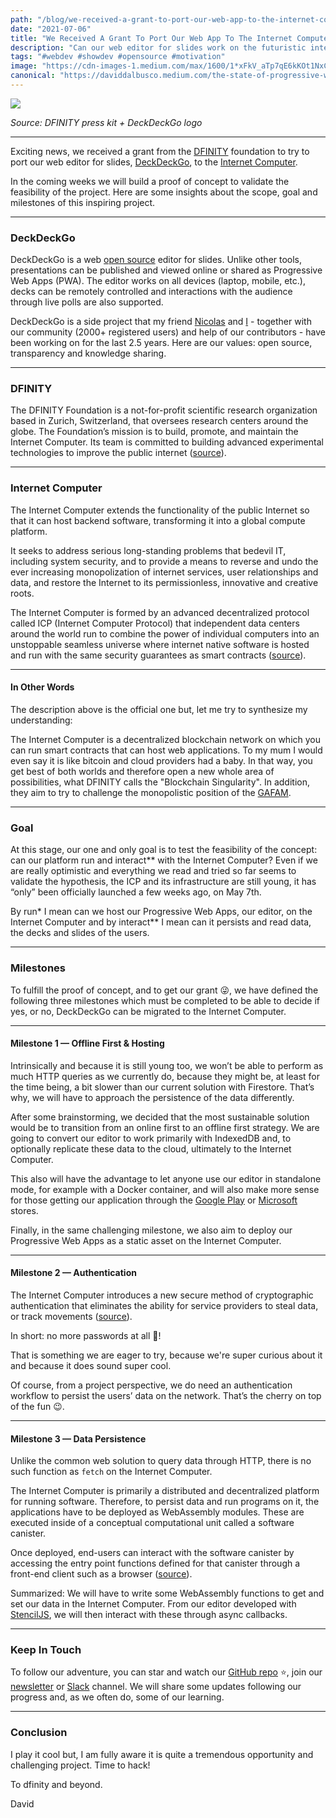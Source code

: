 ```yaml
---
path: "/blog/we-received-a-grant-to-port-our-web-app-to-the-internet-computer"
date: "2021-07-06"
title: "We Received A Grant To Port Our Web App To The Internet Computer"
description: "Can our web editor for slides work on the futuristic internet of the DFINITY foundation? Let's figure it out."
tags: "#webdev #showdev #opensource #motivation"
image: "https://cdn-images-1.medium.com/max/1600/1*xFkV_aTp7qE6kKOt1NxCbA.jpeg"
canonical: "https://daviddalbusco.medium.com/the-state-of-progressive-web-apps-adoption-by-developers-in-2021-32a2ec405f41"
---
```


![](https://cdn-images-1.medium.com/max/1600/1*uMo-wgL0-asMeYajl6CSfQ.png)

*Source: DFINITY press kit + DeckDeckGo logo*

*****

Exciting news, we received a grant from the [DFINITY](https://dfinity.org/) foundation to try to port our web editor for slides, [DeckDeckGo](https://deckdeckgo.com), to the [Internet Computer](https://dfinity.org/faq/what-is-the-internet-computer).

In the coming weeks we will build a proof of concept to validate the feasibility of the project. Here are some insights about the scope, goal and milestones of this inspiring project.

*****

### DeckDeckGo

DeckDeckGo is a web [open source](https://github.com/deckgo/deckdeckgo/) editor for slides. Unlike other tools, presentations can be published and viewed online or shared as Progressive Web Apps (PWA). The editor works on all devices (laptop, mobile, etc.), decks can be remotely controlled and interactions with the audience through live polls are also supported.

DeckDeckGo is a side project that my friend [Nicolas](https://www.nmattia.com) and [I](https://daviddalbusco.com/) - together with our community (2000+ registered users) and help of our contributors - have been working on for the last 2.5 years. Here are our values: open source, transparency and knowledge sharing.

*****

### DFINITY

The DFINITY Foundation is a not-for-profit scientific research organization based in Zurich, Switzerland, that oversees research centers around the globe. The Foundation’s mission is to build, promote, and maintain the Internet Computer. Its team is committed to building advanced experimental technologies to improve the public internet ([source](https://dfinity.org/faq)).

*****

### Internet Computer

The Internet Computer extends the functionality of the public Internet so that it can host backend software, transforming it into a global compute platform.

It seeks to address serious long-standing problems that bedevil IT, including system security, and to provide a means to reverse and undo the ever increasing monopolization of internet services, user relationships and data, and restore the Internet to its permissionless, innovative and creative roots.

The Internet Computer is formed by an advanced decentralized protocol called ICP (Internet Computer Protocol) that independent data centers around the world run to combine the power of individual computers into an unstoppable seamless universe where internet native software is hosted and run with the same security guarantees as smart contracts ([source](https://dfinity.org/faq)).

*****

#### In Other Words

The description above is the official one but, let me try to synthesize my understanding:

The Internet Computer is a decentralized blockchain network on which you can run smart contracts that can host web applications. To my mum I would even say it is like bitcoin and cloud providers had a baby. In that way, you get best of both worlds and therefore open a new whole area of possibilities, what DFINITY calls the "Blockchain Singularity". In addition, they aim to try to challenge the monopolistic position of the [GAFAM](https://en.wikipedia.org/wiki/Big_Tech).

*****

### Goal

At this stage, our one and only goal is to test the feasibility of the concept: can our platform run and interact** with the Internet Computer? Even if we are really optimistic and everything we read and tried so far seems to validate the hypothesis, the ICP and its infrastructure are still young, it has “only” been officially launched a few weeks ago, on May 7th.

By run* I mean can we host our Progressive Web Apps, our editor, on the Internet Computer and by interact** I mean can it persists and read data, the decks and slides of the users.

*****

### Milestones

To fulfill the proof of concept, and to get our grant 😜, we have defined the following three milestones which must be completed to be able to decide if yes, or no, DeckDeckGo can be migrated to the Internet Computer.

*****

#### Milestone 1 — Offline First & Hosting

Intrinsically and because it is still young too, we won’t be able to perform as much HTTP queries as we currently do, because they might be, at least for the time being, a bit slower than our current solution with Firestore. That’s why, we will have to approach the persistence of the data differently.

After some brainstorming, we decided that the most sustainable solution would be to transition from an online first to an offline first strategy. We are going to convert our editor to work primarily with IndexedDB and, to optionally replicate these data to the cloud, ultimately to the Internet Computer.

This also will have the advantage to let anyone use our editor in standalone mode, for example with a Docker container, and will also make more sense for those getting our application through the [Google Play](https://play.google.com/store/apps/details?id=com.deckdeckgo.twa&hl=fr&gl=US) or [Microsoft](https://www.microsoft.com/en-us/p/deckdeckgo/9pfr8n0r5gpp?activetab=pivot:overviewtab) stores.

Finally, in the same challenging milestone, we also aim to deploy our Progressive Web Apps as a static asset on the Internet Computer.

*****

#### Milestone 2 — Authentication

The Internet Computer introduces a new secure method of cryptographic authentication that eliminates the ability for service providers to steal data, or track movements ([source](https://dfinity.org/technicals/web-authentication-identity)).

In short: no more passwords at all 🤯!

That is something we are eager to try, because we're super curious about it and because it does sound super cool.

Of course, from a project perspective, we do need an authentication workflow to persist the users’ data on the network. That’s the cherry on top of the fun 😉.

*****

#### Milestone 3 — Data Persistence

Unlike the common web solution to query data through HTTP, there is no such function as `fetch` on the Internet Computer.

The Internet Computer is primarily a distributed and decentralized platform for running software. Therefore, to persist data and run programs on it, the applications have to be deployed as WebAssembly modules. These are executed inside of a conceptual computational unit called a software canister.

Once deployed, end-users can interact with the software canister by accessing the entry point functions defined for that canister through a front-end client such as a browser ([source](https://sdk.dfinity.org/docs/developers-guide/concepts/canisters-code.html)).

Summarized: We will have to write some WebAssembly functions to get and set our data in the Internet Computer. From our editor developed with [StencilJS](https://stenciljs.com/), we will then interact with these through async callbacks.

*****

### Keep In Touch

To follow our adventure, you can star  and watch our [GitHub repo](https://github.com/deckgo/deckdeckgo) ⭐️, join our [newsletter](https://deckdeckgo.com/en/newsletter) or [Slack](https://join.slack.com/t/deckdeckgo/shared_invite/enQtNzM0NjMwOTc3NTI0LTBlNmFhODNhYmRkMWUxZmU4ZTQ2MDJiNjlmYWZiODNjMDU5OGRjYThlZmZjMTc5YmQ3MzUzMDlhMzk0ZDgzMDY) channel. We will share some updates following our progress and, as we often do, some of our learning.

*****

### Conclusion

I play it cool but, I am fully aware it is quite a tremendous opportunity and challenging project. Time to hack!

To dfinity and beyond.

David
